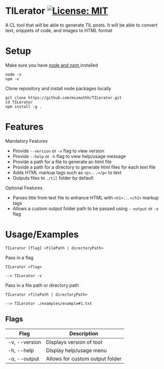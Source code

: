 # TILerator [![License: MIT](https://img.shields.io/badge/License-MIT-yellow.svg)](https://opensource.org/licenses/MIT)
A CL tool that will be able to generate TIL posts. It will be able to convert text, snippets of code, and images to HTML format

# Setup
Make sure you have [node and npm ](https://nodejs.org/en/download) installed
```
node -v
npm -v
``` 
Clone repository and install node packages locally

```
git clone https://github.com/mismathh/TILerator.git
cd TILerator
npm install -g .
```

# Features
Mandatory Features
 - Provide `--version` or `-v` flag to view version
 - Provide `--help` or `-h` flag to view help/usage message
 - Provide a path for a file to generate an html file
 - Provide a path for a directory to generate html files for each text file 
 - Adds HTML markup tags such as `<p>...</p>` to text
 - Outputs files to `./til` folder by default

Optional Features
- Parses title from text file to enhance HTML with `<h1>...</h1>` markup tags
- Allows a custom output folder path to be passed using `--output` or `-o` flag

# Usage/Examples
```
TILerator [flag] <filePath | directoryPath>
```

Pass in a flag
```
TILerator <flag>

--> TILerator -v
```
Pass in a file path or directory path
```
TILerator <filePath | directoryPath>

--> TILerator ./examples/example#1.txt
```

## Flags
| Flag | Description |
| ---- | ----------- |
| -v, --version | Displays version of tool |
| -h, --help | Display help/usage menu |
| -o, --output | Allows for custom output folder |